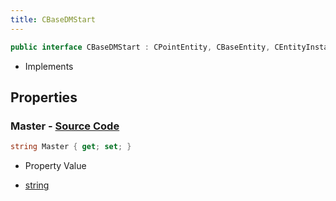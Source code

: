 ```yaml
---
title: CBaseDMStart
---
```


```csharp
public interface CBaseDMStart : CPointEntity, CBaseEntity, CEntityInstance, ISchemaClass<CEntityInstance>, ISchemaClass<CBaseEntity>, ISchemaClass<CPointEntity>, ISchemaClass<CBaseDMStart>, ISchemaField, ISchemaClass, INativeHandle
```

- Implements

## Properties

### **Master** - [Source Code](https://github.com/swiftly-solution/swiftlys2/blob/main/managed/src/SwiftlyS2.Generated/Schemas/Interfaces/CBaseDMStart.cs#L16)

```csharp
string Master { get; set; }
```

- Property Value

- [string](https://learn.microsoft.com/dotnet/api/system.string)

